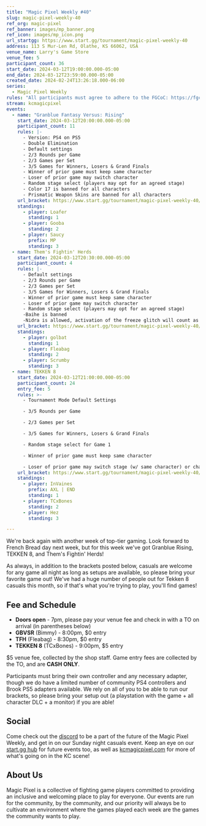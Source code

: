 ```yaml
---
title: "Magic Pixel Weekly #40"
slug: magic-pixel-weekly-40
ref_org: magic-pixel
ref_banner: images/mp_banner.png
ref_icon: images/mp_icon.png
url_startgg: https://www.start.gg/tournament/magic-pixel-weekly-40
address: 113 S Mur-Len Rd, Olathe, KS 66062, USA
venue_name: Larry's Game Store
venue_fee: 5
participant_count: 36
start_date: 2024-03-12T19:00:00.000-05:00
end_date: 2024-03-12T23:59:00.000-05:00
created_date: 2024-02-24T13:26:18.000-06:00
series:
  - Magic Pixel Weekly
rules: "All participants must agree to adhere to the FGCoC: https://fgcoc.com/"
stream: kcmagicpixel
events:
  - name: "Granblue Fantasy Versus: Rising"
    start_date: 2024-03-12T20:00:00.000-05:00
    participant_count: 11
    rules: |-
      - Version: PS4 on PS5
      - Double Elimination
      - Default settings
      - 2/3 Rounds per Game
      - 2/3 Games per Set
      - 3/5 Games for Winners, Losers & Grand Finals
      - Winner of prior game must keep same character
      - Loser of prior game may switch character
      - Random stage select (players may opt for an agreed stage)
      - Color 17 is banned for all characters
      - Prismatic Weapon Skins are banned for all characters
    url_bracket: https://www.start.gg/tournament/magic-pixel-weekly-40/events/granblue-fantasy-versus-rising/brackets/1591475/2382764
    standings:
      - player: Loafer
        standing: 1
      - player: Gooba
        standing: 2
      - player: Saucy
        prefix: MP
        standing: 3
  - name: Them's Fightin' Herds
    start_date: 2024-03-12T20:30:00.000-05:00
    participant_count: 4
    rules: |-
      - Default settings
      - 2/3 Rounds per Game
      - 2/3 Games per Set
      - 3/5 Games for Winners, Losers & Grand Finals
      - Winner of prior game must keep same character
      - Loser of prior game may switch character
      - Random stage select (players may opt for an agreed stage)
      -Baihe is banned
      -Nidra is allowed, activation of the freeze glitch will count as a loss
    url_bracket: https://www.start.gg/tournament/magic-pixel-weekly-40/events/them-s-fightin-herds/brackets/1591466/2382755
    standings:
      - player: golbat
        standing: 1
      - player: Fleabag
        standing: 2
      - player: Scrumby
        standing: 3
  - name: TEKKEN 8
    start_date: 2024-03-12T21:00:00.000-05:00
    participant_count: 24
    entry_fee: 5
    rules: >-
      - Tournament Mode Default Settings

      - 3/5 Rounds per Game

      - 2/3 Games per Set

      - 3/5 Games for Winners, Losers & Grand Finals

      - Random stage select for Game 1

      - Winner of prior game must keep same character

      - Loser of prior game may switch stage (w/ same character) or character (w/ random stage)
    url_bracket: https://www.start.gg/tournament/magic-pixel-weekly-40/events/tekken-8/brackets/1591476/2382765
    standings:
      - player: InVaines
        prefix: AXL | END
        standing: 1
      - player: TCxBones
        standing: 2
      - player: Hez
        standing: 3

---
```


We're back again with another week of top-tier gaming. Look forward to French Bread day next week, but for this week we've got Granblue Rising, TEKKEN 8, and Them's Fightin' Herds!

As always, in addition to the brackets posted below, casuals are welcome for any game all night as long as setups are available, so please bring your favorite game out! We've had a huge number of people out for Tekken 8 casuals this month, so if that's what you're trying to play, you'll find games!

## Fee and Schedule

- **Doors open** - 7pm, please pay your venue fee and check in with a TO on arrival (in parentheses below)
- **GBVSR** (Bimmy) - 8:00pm, $0 entry
- **TFH** (Fleabag) - 8:30pm, $0 entry
- **TEKKEN 8** (TCxBones) - 9:00pm, $5 entry

$5 venue fee, collected by the shop staff. Game entry fees are collected by the TO, and are **CASH ONLY**. 

Participants must bring their own controller and any necessary adapter, though we do have a limited number of community PS4 controllers and Brook PS5 adapters available. We rely on all of you to be able to run our brackets, so please bring your setup out (a playstation with the game + all character DLC + a monitor) if you are able!  

## Social
Come check out the [discord](https://discord.gg/jkmn6CVrrQ) to be a part of the future of the Magic Pixel Weekly, and get in on our Sunday night casuals event. Keep an eye on our [start.gg hub](https://www.start.gg/hub/magic-pixel) for future events too, as well as [kcmagicpixel.com](https://kcmagicpixel.com) for more of what's going on in the KC scene!

## About Us

Magic Pixel is a collective of fighting game players committed to providing an inclusive and welcoming place to play for everyone. Our events are run for the community, by the community, and our priority will always be to cultivate an environment where the games played each week are the games the community wants to play.
  